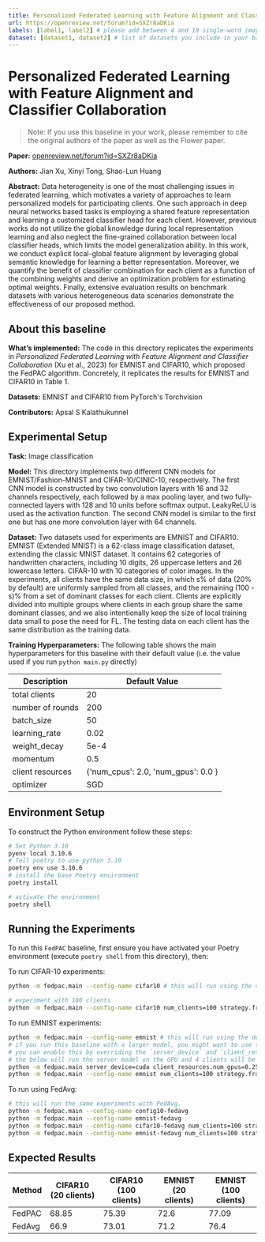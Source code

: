 ```yaml
---
title: Personalized Federated Learning with Feature Alignment and Classifier Collaboration
url: https://openreview.net/forum?id=SXZr8aDKia
labels: [label1, label2] # please add between 4 and 10 single-word (maybe two-words) labels (e.g. "system heterogeneity", "image classification", "asynchronous", "weight sharing", "cross-silo")
dataset: [dataset1, dataset2] # list of datasets you include in your baseline
---
```


# Personalized Federated Learning with Feature Alignment and Classifier Collaboration

> Note: If you use this baseline in your work, please remember to cite the original authors of the paper as well as the Flower paper.

**Paper:** [openreview.net/forum?id=SXZr8aDKia](https://openreview.net/forum?id=SXZr8aDKia)

****Authors:**** Jian Xu, Xinyi Tong, Shao-Lun Huang

****Abstract:**** Data heterogeneity is one of the most challenging issues in federated learning, which motivates a variety of approaches to learn personalized models for participating clients. One such approach in deep neural networks based tasks is employing a shared feature representation and learning a customized classifier head for each client. However, previous works do not utilize the global knowledge during local representation learning and also neglect the fine-grained collaboration between local classifier heads, which limits the model generalization ability. In this work, we conduct explicit local-global feature alignment by leveraging global semantic knowledge for learning a better representation. Moreover, we quantify the benefit of classifier combination for each client as a function of the combining weights and derive an optimization problem for estimating optimal weights. Finally, extensive evaluation results on benchmark datasets with various heterogeneous data scenarios demonstrate the effectiveness of our proposed method.


## About this baseline

****What’s implemented:**** The code in this directory replicates the experiments in *Personalized Federated Learning with Feature Alignment and Classifier Collaboration* (Xu et al., 2023) for EMNIST and CIFAR10, which proposed the FedPAC algorithm. Concretely, it replicates the results for EMNIST and CIFAR10 in Table 1.

****Datasets:**** EMNIST and CIFAR10 from PyTorch's Torchvision
<!-- 
****Hardware Setup:**** These experiments were run on a desktop machine with 24 CPU threads. Any machine with 4 CPU cores or more would be able to run it in a reasonable amount of time. Note: we install PyTorch with GPU support but by default, the entire experiment runs on CPU-only mode. -->

****Contributors:**** Apsal S Kalathukunnel


## Experimental Setup

****Task:**** Image classification

****Model:**** This directory implements twp different CNN models
for EMNIST/Fashion-MNIST and CIFAR-10/CINIC-10, respectively. The first CNN model is constructed by two convolution layers with 16 and 32 channels respectively, each followed by a max pooling layer, and two fully-connected layers with 128 and 10 units before softmax output. LeakyReLU is used as the activation function. The second CNN model is similar to the first one but has one more convolution layer with 64 channels.

****Dataset:**** Two datasets used for experiments are EMNIST and CIFAR10. EMNIST (Extended MNIST) is a 62-class image classification dataset, extending the classic MNIST dataset. It contains 62 categories of handwritten characters, including 10 digits, 26
uppercase letters and 26 lowercase letters. CIFAR-10 with 10 categories of color images. In the experiments, all clients have the same data size, in which s% of data (20% by default) are uniformly sampled from all classes, and the remaining (100 - s)% from a set of dominant classes for each client. Clients are explicitly divided into multiple groups where clients in each group share the same dominant
classes, and we also intentionally keep the size of local training data small to pose the need for FL. The testing data on each client has the same distribution as the training data.



****Training Hyperparameters:**** The following table shows the main hyperparameters for this baseline with their default value (i.e. the value used if you run `python main.py` directly)

| Description | Default Value |
| ----------- | ----- |
| total clients | 20 |
| number of rounds | 200 |
|batch_size | 50 |
|learning_rate | 0.02 |
|weight_decay | 5e-4 |
|momentum | 0.5 |
| client resources | {'num_cpus': 2.0, 'num_gpus': 0.0 }|
| optimizer | SGD|



## Environment Setup

To construct the Python environment follow these steps:

```bash
# Set Python 3.10
pyenv local 3.10.6
# Tell poetry to use python 3.10
poetry env use 3.10.6
# install the base Poetry environment
poetry install

# activate the environment
poetry shell

```


## Running the Experiments

To run this `FedPAC` baseline, first ensure you have activated your Poetry environment (execute `poetry shell` from this directory), then:

To run CIFAR-10 experiments:

```bash
python -m fedpac.main --config-name cifar10 # this will run using the default settings in the `conf/cifar10.yaml`

# experiment with 100 clients 
python -m fedpac.main --config-name cifar10 num_clients=100 strategy.fraction_fit=0.3 strategy.fraction_evaluate=0.3 

```
To run EMNIST experiments:

```bash
python -m fedpac.main --config-name emnist # this will run using the default settings in the `conf/emnist.yaml`
# if you run this baseline with a larger model, you might want to use the GPU (not used by default).
# you can enable this by overriding the `server_device` and `client_resources` config. For example
# the below will run the server model on the GPU and 4 clients will be allowed to run concurrently on a GPU (assuming you also meet the CPU criteria for clients)
python -m fedpac.main server_device=cuda client_resources.num_gpus=0.25
python -m fedpac.main --config-name emnist num_clients=100 strategy.fraction_fit=0.3 strategy.fraction_evaluate=0.3
```

To run using FedAvg:
```bash
# this will run the same experiments with FedAvg.  
python -m fedpac.main --config-name config10-fedavg
python -m fedpac.main --config-name emnist-fedavg
python -m fedpac.main --config-name cifar10-fedavg num_clients=100 strategy.fraction_fit=0.3 strategy.fraction_evaluate=0.3
python -m fedpac.main --config-name emnist-fedavg num_clients=100 strategy.fraction_fit=0.3 strategy.fraction_evaluate=0.3

```
## Expected Results

|Method | CIFAR10 (20 clients) | CIFAR10 (100 clients) | EMNIST (20 clients)| EMNIST (100 clients)|
|-------|--------------------------|---------------------------|------------------------|-------------------------|
|FedPAC | 68.85                    | 75.39                     |72.6                    | 77.09                   |
|FedAvg | 66.9                     | 73.01                     |71.2                    | 76.4                    |


